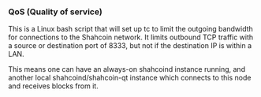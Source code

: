 ### QoS (Quality of service) ###

This is a Linux bash script that will set up tc to limit the outgoing bandwidth for connections to the Shahcoin network. It limits outbound TCP traffic with a source or destination port of 8333, but not if the destination IP is within a LAN.

This means one can have an always-on shahcoind instance running, and another local shahcoind/shahcoin-qt instance which connects to this node and receives blocks from it.

